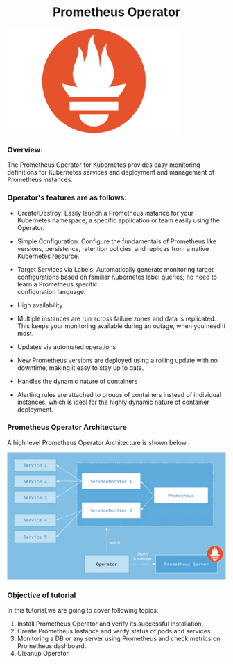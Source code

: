 <h1 align="center">Prometheus Operator</h1>

![Logo](_images/logo.PNG)


### Overview:

The Prometheus Operator for Kubernetes provides easy monitoring definitions for Kubernetes services and deployment and management of Prometheus instances.

### Operator's features are as follows:

- Create/Destroy: Easily launch a Prometheus instance for your Kubernetes namespace, a specific application or team easily using the Operator.

- Simple Configuration: Configure the fundamentals of Prometheus like versions, persistence, retention policies, and replicas from a native Kubernetes resource.

- Target Services via Labels: Automatically generate monitoring target configurations based on familiar Kubernetes label queries; no need to learn a Prometheus specific   
  configuration language.
  
- High availability

- Multiple instances are run across failure zones and data is replicated. This keeps your monitoring available during an outage, when you need it most.

- Updates via automated operations

- New Prometheus versions are deployed using a rolling update with no downtime, making it easy to stay up to date.

- Handles the dynamic nature of containers

- Alerting rules are attached to groups of containers instead of individual instances, which is ideal for the highly dynamic nature of container deployment.


### Prometheus Operator Architecture

A high level Prometheus Operator Architecture is shown below :


![](_images/prometheus-architecture.png)


### Objective of tutorial

In this tutorial,we are going to cover following topics:

1. Install Prometheus Operator and verify its successful installation.
2. Create Prometheus Instance and verify status of pods and services.
3. Monitoring a DB or any server using Prometheus and check metrics on Prometheus dashboard.
4. Cleanup Operator.




